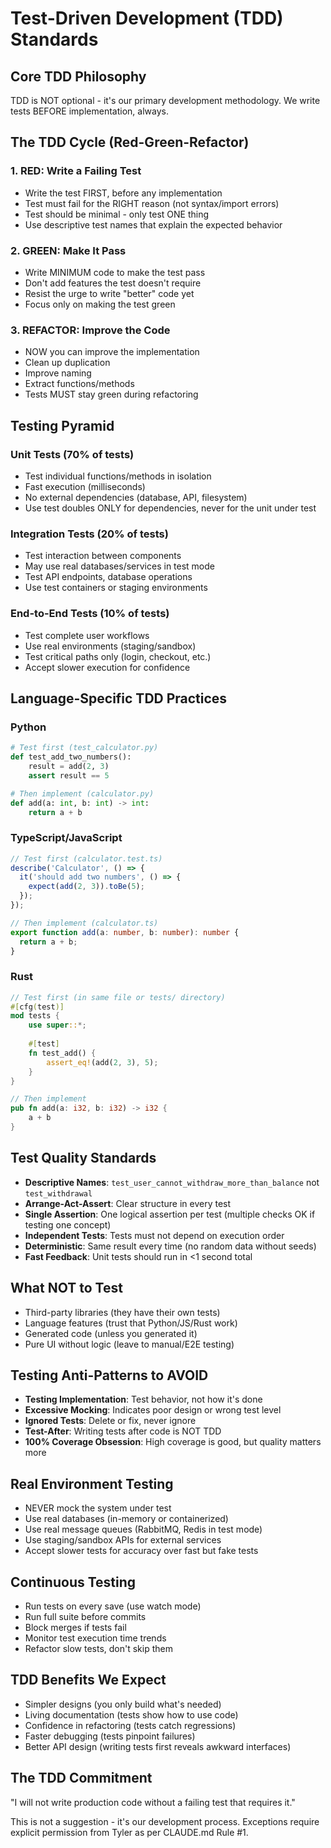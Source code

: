 # Test-Driven Development (TDD) Standards

## Core TDD Philosophy
TDD is NOT optional - it's our primary development methodology. We write tests BEFORE implementation, always.

## The TDD Cycle (Red-Green-Refactor)
### 1. RED: Write a Failing Test
- Write the test FIRST, before any implementation
- Test must fail for the RIGHT reason (not syntax/import errors)
- Test should be minimal - only test ONE thing
- Use descriptive test names that explain the expected behavior

### 2. GREEN: Make It Pass
- Write MINIMUM code to make the test pass
- Don't add features the test doesn't require
- Resist the urge to write "better" code yet
- Focus only on making the test green

### 3. REFACTOR: Improve the Code
- NOW you can improve the implementation
- Clean up duplication
- Improve naming
- Extract functions/methods
- Tests MUST stay green during refactoring

## Testing Pyramid
### Unit Tests (70% of tests)
- Test individual functions/methods in isolation
- Fast execution (milliseconds)
- No external dependencies (database, API, filesystem)
- Use test doubles ONLY for dependencies, never for the unit under test

### Integration Tests (20% of tests)
- Test interaction between components
- May use real databases/services in test mode
- Test API endpoints, database operations
- Use test containers or staging environments

### End-to-End Tests (10% of tests)
- Test complete user workflows
- Use real environments (staging/sandbox)
- Test critical paths only (login, checkout, etc.)
- Accept slower execution for confidence

## Language-Specific TDD Practices

### Python
```python
# Test first (test_calculator.py)
def test_add_two_numbers():
    result = add(2, 3)
    assert result == 5

# Then implement (calculator.py)
def add(a: int, b: int) -> int:
    return a + b
```

### TypeScript/JavaScript
```typescript
// Test first (calculator.test.ts)
describe('Calculator', () => {
  it('should add two numbers', () => {
    expect(add(2, 3)).toBe(5);
  });
});

// Then implement (calculator.ts)
export function add(a: number, b: number): number {
  return a + b;
}
```

### Rust
```rust
// Test first (in same file or tests/ directory)
#[cfg(test)]
mod tests {
    use super::*;
    
    #[test]
    fn test_add() {
        assert_eq!(add(2, 3), 5);
    }
}

// Then implement
pub fn add(a: i32, b: i32) -> i32 {
    a + b
}
```

## Test Quality Standards
- **Descriptive Names**: `test_user_cannot_withdraw_more_than_balance` not `test_withdrawal`
- **Arrange-Act-Assert**: Clear structure in every test
- **Single Assertion**: One logical assertion per test (multiple checks OK if testing one concept)
- **Independent Tests**: Tests must not depend on execution order
- **Deterministic**: Same result every time (no random data without seeds)
- **Fast Feedback**: Unit tests should run in <1 second total

## What NOT to Test
- Third-party libraries (they have their own tests)
- Language features (trust that Python/JS/Rust work)
- Generated code (unless you generated it)
- Pure UI without logic (leave to manual/E2E testing)

## Testing Anti-Patterns to AVOID
- **Testing Implementation**: Test behavior, not how it's done
- **Excessive Mocking**: Indicates poor design or wrong test level
- **Ignored Tests**: Delete or fix, never ignore
- **Test-After**: Writing tests after code is NOT TDD
- **100% Coverage Obsession**: High coverage is good, but quality matters more

## Real Environment Testing
- NEVER mock the system under test
- Use real databases (in-memory or containerized)
- Use real message queues (RabbitMQ, Redis in test mode)
- Use staging/sandbox APIs for external services
- Accept slower tests for accuracy over fast but fake tests

## Continuous Testing
- Run tests on every save (use watch mode)
- Run full suite before commits
- Block merges if tests fail
- Monitor test execution time trends
- Refactor slow tests, don't skip them

## TDD Benefits We Expect
- Simpler designs (you only build what's needed)
- Living documentation (tests show how to use code)
- Confidence in refactoring (tests catch regressions)
- Faster debugging (tests pinpoint failures)
- Better API design (writing tests first reveals awkward interfaces)

## The TDD Commitment
"I will not write production code without a failing test that requires it."

This is not a suggestion - it's our development process. Exceptions require explicit permission from Tyler as per CLAUDE.md Rule #1.